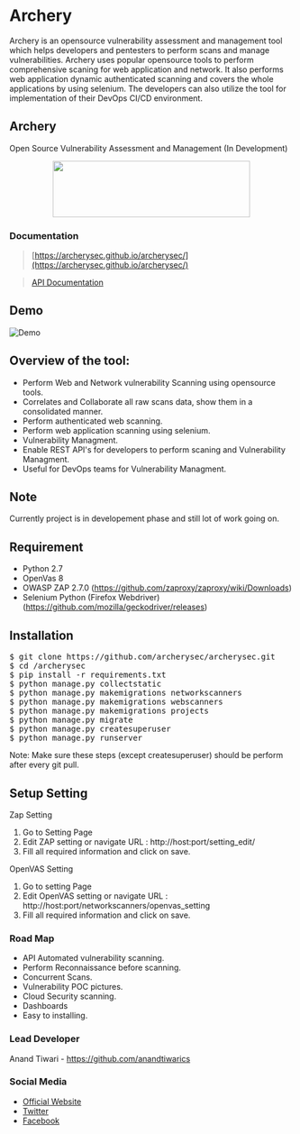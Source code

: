Archery
=================
Archery is an opensource vulnerability assessment and management tool which helps developers and pentesters to perform scans and manage vulnerabilities. Archery uses popular opensource tools to perform comprehensive scaning for web application and network. It also performs web application dynamic authenticated scanning and covers the whole applications by using selenium. The developers can also utilize the tool for implementation of their DevOps CI/CD environment.


## Archery
Open Source Vulnerability Assessment and Management (In Development)


<p align="center">
  <img width="350" height="100" src="https://raw.githubusercontent.com/anandtiwarics/archerysecurity/master/archerysecurity/static/photo.png">
</p>

### Documentation

> [https://archerysec.github.io/archerysec/](https://archerysec.github.io/archerysec/)


> [API Documentation](https://archerysec.github.io/archerysecapi/)

## Demo
![Demo](https://github.com/anandtiwarics/photoVideos/blob/master/Photos/archery_demo.gif)


## Overview of the tool:
* Perform Web and Network vulnerability Scanning using opensource tools.
* Correlates and Collaborate all raw scans data, show them in a consolidated manner.
* Perform authenticated web scanning.
* Perform web application scanning using selenium.
* Vulnerability Managment.
* Enable REST API's for developers to perform scaning and Vulnerability Managment.
* Useful for DevOps teams for Vulnerability Managment.

## Note
Currently project is in developement phase and still lot of work going on.

## Requirement

* Python 2.7
* OpenVas 8
* OWASP ZAP 2.7.0 (https://github.com/zaproxy/zaproxy/wiki/Downloads)
* Selenium Python (Firefox Webdriver) (https://github.com/mozilla/geckodriver/releases)

## Installation

<pre>
$ git clone https://github.com/archerysec/archerysec.git
$ cd /archerysec
$ pip install -r requirements.txt
$ python manage.py collectstatic
$ python manage.py makemigrations networkscanners
$ python manage.py makemigrations webscanners
$ python manage.py makemigrations projects
$ python manage.py migrate
$ python manage.py createsuperuser
$ python manage.py runserver
</pre>

Note: Make sure these steps (except createsuperuser) should be perform after every git pull.

## Setup Setting

Zap Setting

1. Go to Setting Page
2. Edit ZAP setting or navigate URL : http://host:port/setting_edit/
3. Fill all required information and click on save.

OpenVAS Setting

1. Go to setting Page
2. Edit OpenVAS setting or navigate URL : http://host:port/networkscanners/openvas_setting
3. Fill all required information and click on save.


### Road Map

* API Automated vulnerability scanning.
* Perform Reconnaissance before scanning.
* Concurrent Scans.
* Vulnerability POC pictures.
* Cloud Security scanning.
* Dashboards
* Easy to installing.

### Lead Developer

Anand Tiwari -  https://github.com/anandtiwarics

### Social Media
* [Official Website](https://archerysec.github.io/archerysec/)
* [Twitter](https://twitter.com/archerysec)
* [Facebook](https://facebook.com/archerysec)